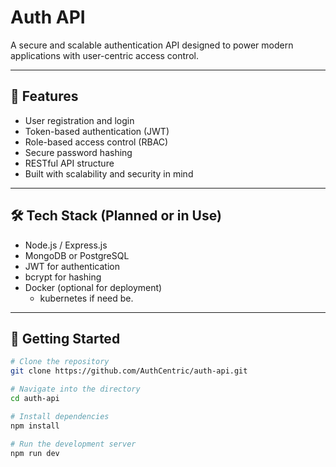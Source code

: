# Auth API

A secure and scalable authentication API designed to power modern applications with user-centric access control.

---

## 🔐 Features

- User registration and login
- Token-based authentication (JWT)
- Role-based access control (RBAC)
- Secure password hashing
- RESTful API structure
- Built with scalability and security in mind

---

## 🛠️ Tech Stack (Planned or in Use)

- Node.js / Express.js
- MongoDB or PostgreSQL
- JWT for authentication
- bcrypt for hashing
- Docker (optional for deployment)
  - kubernetes if need be.

---

## 🚀 Getting Started

```bash
# Clone the repository
git clone https://github.com/AuthCentric/auth-api.git

# Navigate into the directory
cd auth-api

# Install dependencies
npm install

# Run the development server
npm run dev

